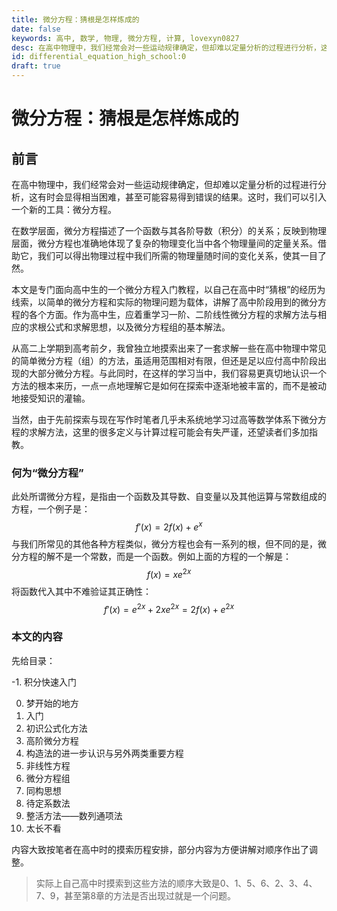 ```yaml
---
title: 微分方程：猜根是怎样炼成的
date: false
keywords: 高中, 数学, 物理, 微分方程, 计算, lovexyn0827
desc: 在高中物理中，我们经常会对一些运动规律确定，但却难以定量分析的过程进行分析，这有时会显得相当困难，甚至可能容易得到错误的结果。这时，我们可以引入一个新的工具：微分方程。
id: differential_equation_high_school:0
draft: true
---
```


# 微分方程：猜根是怎样炼成的

## 前言

在高中物理中，我们经常会对一些运动规律确定，但却难以定量分析的过程进行分析，这有时会显得相当困难，甚至可能容易得到错误的结果。这时，我们可以引入一个新的工具：微分方程。

在数学层面，微分方程描述了一个函数与其各阶导数（积分）的关系；反映到物理层面，微分方程也准确地体现了复杂的物理变化当中各个物理量间的定量关系。借助它，我们可以得出物理过程中我们所需的物理量随时间的变化关系，使其一目了然。

本文是专门面向高中生的一个微分方程入门教程，以自己在高中时“猜根”的经历为线索，以简单的微分方程和实际的物理问题为载体，讲解了高中阶段用到的微分方程的各个方面。作为高中生，应着重学习一阶、二阶线性微分方程的求解方法与相应的求根公式和求解思想，以及微分方程组的基本解法。

从高二上学期到高考前夕，我曾独立地摸索出来了一套求解一些在高中物理中常见的简单微分方程（组）的方法，虽适用范围相对有限，但还是足以应付高中阶段出现的大部分微分方程。与此同时，在这样的学习当中，我们容易更真切地认识一个方法的根本来历，一点一点地理解它是如何在探索中逐渐地被丰富的，而不是被动地接受知识的灌输。

当然，由于先前探索与现在写作时笔者几乎未系统地学习过高等数学体系下微分方程的求解方法，这里的很多定义与计算过程可能会有失严谨，还望读者们多加指教。

### 何为“微分方程”

此处所谓微分方程，是指由一个函数及其导数、自变量以及其他运算与常数组成的方程，一个例子是：
$$
f'(x)=2f(x)+e^x
$$
与我们所常见的其他各种方程类似，微分方程也会有一系列的根，但不同的是，微分方程的解不是一个常数，而是一个函数。例如上面的方程的一个解是：
$$
f(x)=xe^{2x}
$$
将函数代入其中不难验证其正确性：
$$
f'(x)=e^{2x}+2xe^{2x}=2f(x)+e^{2x}
$$

### 本文的内容

先给目录：

 -1. 积分快速入门

0. 梦开始的地方
1. 入门
2. 初识公式化方法
3. 高阶微分方程
4. 构造法的进一步认识与另外两类重要方程
5. 非线性方程
6. 微分方程组
7. 同构思想
8. 待定系数法
9. 整活方法——数列通项法
10. 太长不看

内容大致按笔者在高中时的摸索历程安排，部分内容为方便讲解对顺序作出了调整。

> 实际上自己高中时摸索到这些方法的顺序大致是0、1、5、6、2、3、4、7、9，甚至第8章的方法是否出现过就是一个问题。
